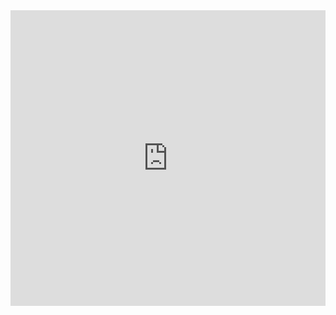 <iframe frameborder="0" style="width:100%;height:473px;" src="https://viewer.diagrams.net/?highlight=0000ff&nav=1&title=Prozess%20Einkauf.drawio#R7VhNc9owEP01HJMxNjFwDCQkbWmSNkkzPcq2sB1kLZVlCP31XdkytjEFMy35mnBgpPV6Je17ervjljWMni4EmQVfwaOsZRreU8s6a5lmv2PjvzIsM4PdMzKDL0IvM7ULw234m2pj7paEHo0rjhKAyXBWNbrAOXVlxUaEgEXVbQKsuuqM%2BLRmuHUJq1sfQk8GmbVndgv7JQ39IF%2B5bfezJxHJnfVJ4oB4sCiZrPOWNRQAMhtFT0PKVO7yvDx8Wj6w8dS%2B%2BPwt%2FkXuB1%2Furn4cZcFG%2B7yyOoKgXP7f0GYWek5YovOlzyqXeQIFJNyjKojRsgaBjBgO2zh8pFIuNeAkkYAmEDIAHzhhY4CZ9psAl9qtreaUe6cKWJw7DNxpZhqFjOk1cKb9eziLpYDpCjsVYAWEcmbEoWxA3KmfbnQIDAQ%2B4sCpCuUhGfRZis2dF9ZBw9xqDGJIhEu3%2BFma4kT4dFs8favU%2Fko81chdUIioFEt0EJQRGc6rZCb6TvgrvwJ3HGjo0%2Bl9TMW186hulmmkucpePeU%2BdUAZqYglulOexWYhn2YugZTqjp6q0OZoymHB1HaPo5DLo3iJb0XHbpA%2BxVOPrj2AlnliGpeEe06CT6xRyj2SLXW0ttBWXlqlbGgeb6SkosMiCCW9nZEUlwWKWJWmZfphzIHPSBxr8uzg1n7cmFMh6dNWNPOntpYUram5pC4KgWrnqhOUxKlj7I0%2FTksU2EMZOjVl%2BIky%2FiEO%2FyIOdkNxyGvnTnXQ%2FMm50lgsdKQbwKtccoHJJMaNrbNpteAmgjVj00mNTVdQI9NuPN403V6ITN39uNR%2B9Vyya1wak2jWMm2GaRg4Ake%2BGs1Y4vtIFgzHsRbVtSuAyEni3RWkgrFi0IhEIVP5uqRsTmXokg11hrDQx3XPXISbis3kwSVD7uPMLmZ3KVlRfw9Yf7rV%2BrOalwuQsaEA9fYvQM0w7dYwvUH0MuhU36Lw%2FWvpeZtNgGWugdA%2FXBfQDIReE5F%2B0xL87BU%2FV9PdJb%2FdUKY1e4xjC38VAr3%2BLqDfqKf8aAMOwzDzvTUC%2BQ5LfBokzKl3Ak4ieNoIQCI%2FOoFtnYC5qQg9ayeQC2EJ1O90RkIE0xi%2Fxz5g%2FWNAx3rpPiBXiioETOXUNLIb9s4wWO%2FFrPZBv8gU34wzKSw%2BvFvnfwA%3D"></iframe>